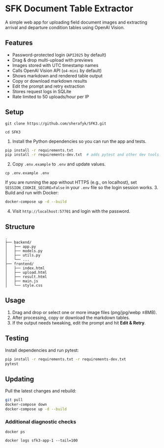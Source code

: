 # SFK Document Table Extractor

A simple web app for uploading field document images and extracting arrival and departure condition tables using OpenAI Vision.

## Features
- Password-protected login (`API2025` by default)
- Drag & drop multi-upload with previews
- Images stored with UTC timestamp names
- Calls OpenAI Vision API (`o4-mini` by default)
- Shows markdown and rendered table output
- Copy or download markdown results
- Edit the prompt and retry extraction
- Stores request logs in SQLite
- Rate limited to 50 uploads/hour per IP

## Setup
```
git clone https://github.com/sherafyk/SFK3.git
```
```
cd SFK3
```
1. Install the Python dependencies so you can run the app and tests.
```bash
pip install -r requirements.txt
pip install -r requirements-dev.txt  # adds pytest and other dev tools
```
2. Copy `.env.example` to `.env` and update values.
```
cp .env.example .env
```
If you are running the app without HTTPS (e.g., on localhost), set
`SESSION_COOKIE_SECURE=False` in your `.env` file so the login session works.
3. Build and run with Docker:
```bash
docker-compose up -d --build
```
4. Visit `http://localhost:57701` and login with the password.

## Structure

```
.
├── backend/
│   ├── app.py
│   ├── models.py
│   ├── utils.py
│   └── ...
├── frontend/
│   ├── index.html
│   ├── upload.html
│   ├── result.html
│   ├── main.js
│   └── style.css
```

## Usage
1. Drag and drop or select one or more image files (png/jpg/webp ≤8MB).
2. After processing, copy or download the markdown tables.
3. If the output needs tweaking, edit the prompt and hit **Edit & Retry**.

## Testing
Install dependencies and run pytest:
```bash
pip install -r requirements.txt -r requirements-dev.txt
pytest
```
## Updating

Pull the latest changes and rebuild:

```bash
git pull
docker-compose down
docker-compose up -d --build
```
### Additional diagnostic checks

```
docker ps
```
```
docker logs sfk3-app-1 --tail=100
```




